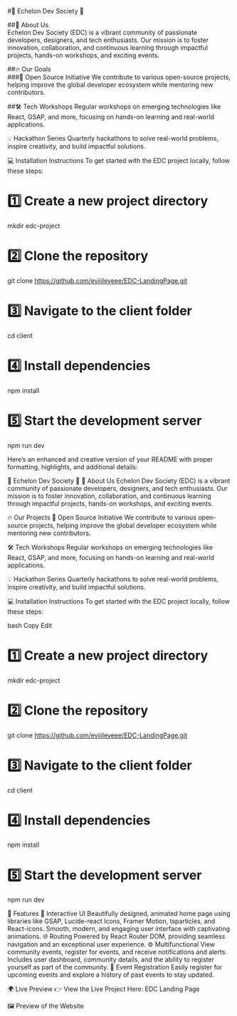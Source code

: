 

#🌟 Echelon Dev Society 🌟

##🚀 About Us <br>
Echelon Dev Society (EDC) is a vibrant community of passionate developers, designers, and tech enthusiasts.
Our mission is to foster innovation, collaboration, and continuous learning through impactful projects, hands-on workshops, and exciting events.


##🔥 Our Goals <br>
###🎯 Open Source Initiative
We contribute to various open-source projects, helping improve the global developer ecosystem while mentoring new contributors.

##🛠️ Tech Workshops
Regular workshops on emerging technologies like React, GSAP, and more, focusing on hands-on learning and real-world applications.

💡 Hackathon Series
Quarterly hackathons to solve real-world problems, inspire creativity, and build impactful solutions.


💻 Installation Instructions
To get started with the EDC project locally, follow these steps:


# 1️⃣ Create a new project directory
mkdir edc-project

# 2️⃣ Clone the repository
git clone https://github.com/eviiileyeee/EDC-LandingPage.git

# 3️⃣ Navigate to the client folder
cd client

# 4️⃣ Install dependencies
npm install

# 5️⃣ Start the development server
npm run dev


Here’s an enhanced and creative version of your README with proper formatting, highlights, and additional details:

🌟 Echelon Dev Society 🌟
🚀 About Us
Echelon Dev Society (EDC) is a vibrant community of passionate developers, designers, and tech enthusiasts.
Our mission is to foster innovation, collaboration, and continuous learning through impactful projects, hands-on workshops, and exciting events.

🔥 Our Projects
🎯 Open Source Initiative
We contribute to various open-source projects, helping improve the global developer ecosystem while mentoring new contributors.

🛠️ Tech Workshops
Regular workshops on emerging technologies like React, GSAP, and more, focusing on hands-on learning and real-world applications.

💡 Hackathon Series
Quarterly hackathons to solve real-world problems, inspire creativity, and build impactful solutions.

💻 Installation Instructions
To get started with the EDC project locally, follow these steps:

bash
Copy
Edit
# 1️⃣ Create a new project directory
mkdir edc-project

# 2️⃣ Clone the repository
git clone https://github.com/eviiileyeee/EDC-LandingPage.git

# 3️⃣ Navigate to the client folder
cd client

# 4️⃣ Install dependencies
npm install

# 5️⃣ Start the development server
npm run dev



🌟 Features
🎨 Interactive UI
Beautifully designed, animated home page using libraries like GSAP, Lucide-react Icons, Framer Motion, tsparticles, and React-icons.
Smooth, modern, and engaging user interface with captivating animations.
🌐 Routing
Powered by React Router DOM, providing seamless navigation and an exceptional user experience.
⚙️ Multifunctional
View community events, register for events, and receive notifications and alerts.
Includes user dashboard, community details, and the ability to register yourself as part of the community.
📅 Event Registration
Easily register for upcoming events and explore a history of past events to stay updated.


🌍 Live Preview
👉 View the Live Project Here: EDC Landing Page

🖼️ Preview of the Website
